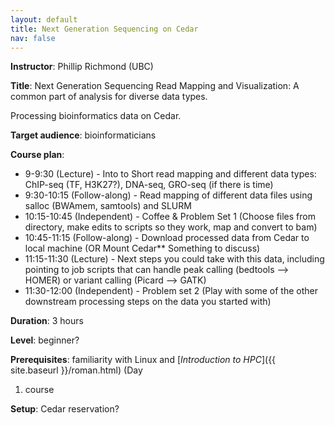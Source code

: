 ```yaml
---
layout: default
title: Next Generation Sequencing on Cedar
nav: false
---
```


**Instructor**: Phillip Richmond (UBC)

**Title**: Next Generation Sequencing Read Mapping and Visualization: A common part of analysis for
diverse data types.

Processing bioinformatics data on Cedar.

**Target audience**: bioinformaticians

**Course plan**:

* 9-9:30 (Lecture) - Into to Short read mapping and different data types: ChIP-seq (TF, H3K27?), DNA-seq,
  GRO-seq (if there is time)
* 9:30-10:15 (Follow-along) - Read mapping of different data files using salloc (BWAmem, samtools) and SLURM
* 10:15-10:45 (Independent) - Coffee & Problem Set 1 (Choose files from directory, make edits to scripts
  so they work, map and convert to bam)
* 10:45-11:15 (Follow-along) - Download processed data from Cedar to local machine (OR Mount Cedar** Something to discuss)
* 11:15-11:30 (Lecture) - Next steps you could take with this data, including pointing to job scripts
  that can handle peak calling (bedtools —> HOMER) or variant calling (Picard —> GATK)
* 11:30-12:00 (Independent) - Problem set 2 (Play with some of the other downstream processing steps on
  the data you started with)

**Duration**: 3 hours

**Level**: beginner?

**Prerequisites**: familiarity with Linux and [*Introduction to HPC*]({{ site.baseurl }}/roman.html) (Day
1) course

**Setup**: Cedar reservation?

<!-- - ask if Philip covers snakemake; if not, Jamie could look into teaching it using hpc-python materials -->
